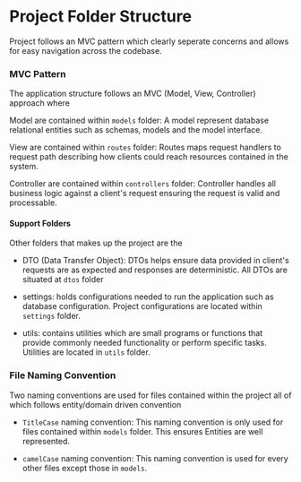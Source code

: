 # Project Folder Structure

Project follows an MVC pattern which clearly seperate concerns and allows for easy navigation across the codebase.

### MVC Pattern

The application structure follows an MVC  (Model, View, Controller) approach where

Model are contained within `models` folder: A model represent database relational entities such as schemas, models and the model interface.

View are contained within `routes` folder: Routes maps request handlers to request path describing how clients could reach resources contained in the system.

Controller are contained within `controllers` folder: Controller handles all business logic against a client's request ensuring the request is valid and processable.


#### Support Folders

Other folders that makes up the project are the

- DTO (Data Transfer Object): DTOs helps ensure data provided in client's requests are as expected and responses are deterministic. All DTOs are situated at `dtos` folder 

- settings: holds configurations needed to run the application such as database configuration. Project configurations are located within `settings` folder.

- utils: contains utilities which are small programs or functions that provide commonly needed functionality or perform specific tasks. Utilities are located in `utils` folder.


### File Naming Convention

Two naming conventions are used for files contained within the project all of which follows entity/domain driven convention

- `TitleCase` naming convention: This naming convention is only used for files contained within `models` folder. This ensures Entities are well represented. 

- `camelCase` naming convention: This naming convention is used for every other files except those in `models`.

